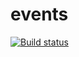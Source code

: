 # events
[![Build status](https://ci.appveyor.com/api/projects/status/y27o79vpw86eodii?svg=true)](https://ci.appveyor.com/project/mikhailBrann/adv-browser-js-hw-3)


